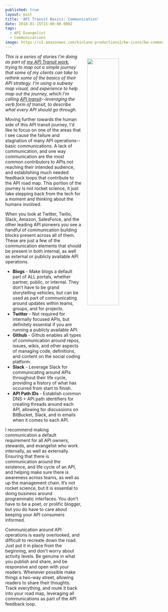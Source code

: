 ```yaml
---
published: true
layout: post
title: 'API Transit Basics: Communication'
date: 2018-01-15T15:00:00.000Z
tags:
  - API Evangelist
  - Communications
image: https://s3.amazonaws.com/kinlane-productions2/bw-icons/bw-comment-bubbles.png
---
```

<p><img src="https://s3.amazonaws.com/kinlane-productions2/bw-icons/bw-comment-bubbles.png" align="right" width="45%" style="padding: 15px;" /></p>

_This is a series of stories I'm doing as part of [my API Transit work](http://basics.apievangelist.com/), trying to map out a simple journey that some of my clients can take to rethink some of the basics of their API strategy. I'm using a subway map visual, and experience to help map out the journey, which I'm calling [API transit](http://basics.apievangelist.com/)--leveraging the verb form of transit, to describe what every API should go through._

Moving further towards the human side of this API transit journey, I'd like to focus on one of the areas that I see cause the failure and stagnation of many API operations--basic communications. A lack of communication, and one way communication are the most common contributors to APIs not reaching their intended audience, and establishing much needed feedback loops that contribute to the API road map. This portion of the journey is not rocket science, it just take stepping back from the tech for a moment and thinking about the humans involved.

When you look at Twitter, Twilio, Slack, Amazon, SalesForce, and the other leading API pioneers you see a handful of communication building blocks present across all of them. These are just a few of the communication elements that should be present in both internal, as well as external or publicly available API operations.

- **Blogs** - Make blogs a default part of ALL portals, whether partner, public, or internal. They don’t have to be grand storytelling vehicles, but can be used as part of communicating around updates within teams, groups, and for projects.
- **Twitter** - Not required for internally focused APIs, but definitely essential if you are running a publicly available API.
- **Github** - Github enables all types of communication around repos, issues, wikis, and other aspects of managing code, definitions, and content on the social coding platform.
- **Slack** - Leverage Slack for communicating around APIs throughout their life cycle, providing a history of what has occurred from start to finish.
- **API Path IDs** - Establish common DNS + API path identifiers for creating threads around each API, allowing for discussions on BitBucket, Slack, and in emails when it comes to each API.

I recommend making communication a default requirement for all API owners, stewards, and evangelist who work internally, as well as externally. Ensuring that there is communication around the existence, and life cycle of an API, and helping make sure there is awareness across teams, as well as up the management chain. It’s not rocket science, but it is essential to doing business around programmatic interfaces. You don't have to be a poet, or prolific blogger, but you do have to care about keeping your API consumers informed.

Communication around API operations is easily overlooked, and difficult to recreate down the road. Just put it in place from the beginning, and don't worry about activity levels. Be genuine in what you publish and share, and be responsive and open with your readers. Whenever possible make things a two-way street, allowing readers to share their thoughts. Track everything, and route it back into your road map, leveraging all communications as part of the API feedback loop.
